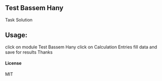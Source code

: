 ## Test Bassem Hany

Task Solution

## Usage:
click on module Test Bassem Hany
click on Calculation Entries
fill data and save for results
Thanks


#### License

MIT
